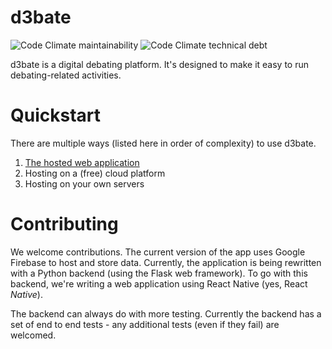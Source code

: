 # d3bate
![Code Climate maintainability](https://img.shields.io/codeclimate/maintainability/d3bate/d3bate?style=for-the-badge) ![Code Climate technical debt](https://img.shields.io/codeclimate/tech-debt/d3bate/d3bate?style=for-the-badge)

d3bate is a digital debating platform. It's designed to make it easy to run debating-related activities. 
# Quickstart
There are multiple ways (listed here in order of complexity) to use d3bate. 
1. [The hosted web application](https://debating.web.app)
2. Hosting on a (free) cloud platform
3. Hosting on your own servers
# Contributing
We welcome contributions. The current version of the app uses Google Firebase to host and store data. Currently, the application is being rewritten with a Python backend (using the Flask web framework). To go with this backend, we're writing a web application using React Native (yes, React *Native*).

The backend can always do with more testing. Currently the backend has a set of end to end tests - any additional tests (even if they fail) are welcomed. 
